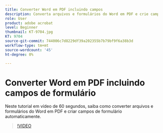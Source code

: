 ```yaml
---
title: Converter Word em PDF incluindo campos
description: Converta arquivos e formulários do Word em PDF e crie campos de formulário automaticamente
role: User
product: adobe acrobat
level: Beginner
thumbnail: KT-9704.jpg
KT: 9704
source-git-commit: 744006c7d8229df39a202355b7b79bf9f6a38b3d
workflow-type: tm+mt
source-wordcount: '45'
ht-degree: 0%

---
```


# Converter Word em PDF incluindo campos de formulário

Neste tutorial em vídeo de 60 segundos, saiba como converter arquivos e formulários do Word em PDF e criar campos de formulário automaticamente.

>[!VIDEO](https://video.tv.adobe.com/v/340082?hidetitle=true)
